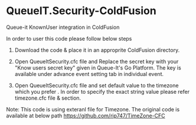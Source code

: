 # QueueIT.Security-ColdFusion
Queue-it KnownUser integration in ColdFusion

In order to user this code please follow below steps 

1. Download the code & place it in an approprite ColdFusion directory.

2. Open QueueItSecurity.cfc file and Replace the secret key with your "Know users secret key" given in Queue-It's Go Platform. The key is available under advance event setting tab in individual event. 

3. Open QueueItSecurity.cfc file and set default value to the timezone which you prefer <cfproperty name="serverTimezone" type="string" default="Etc/GMT" hint="Default timezone of the server.">. In order to specify the exact string value please refer timezone.cfc file & <cffunction name="loadStandardTimeZones" access="private" returntype="Struct"> section.


Note: This code is using exteranl file for Timezone. The original code is available at below path
https://github.com/rip747/TimeZone-CFC
